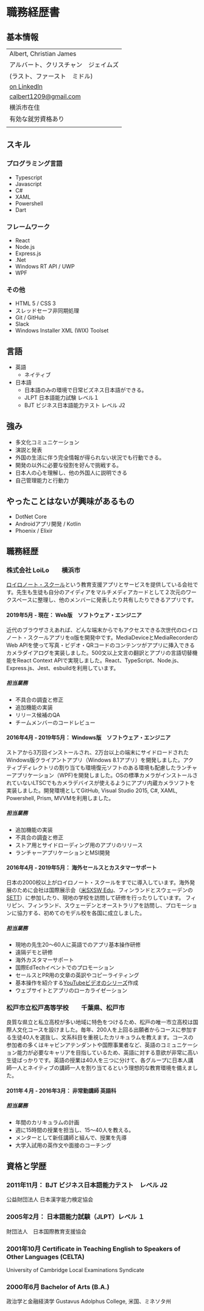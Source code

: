 # 職務経歴書

## 基本情報

||
|:-----|
| Albert, Christian James |
| アルバート、クリスチャン　ジェイムズ |
| (ラスト、ファースト　ミドル) |
|[on LinkedIn](https://www.linkedin.com/in/christianjamesalbert/)|
|[calbert1209@gmail.com](mailto:calbert1209@gmail.com)|
|横浜市在住|
|有効な就労資格あり|
||

## スキル

### プログラミング言語

- Typescript
- Javascript
- C#
- XAML
- Powershell
- Dart

### フレームワーク

- React
- Node.js
- Express.js
- .Net
- Windows RT API / UWP
- WPF

### その他

- HTML 5 / CSS 3
- スレッドセーフ非同期処理
- Git / GitHub
- Slack
- Windows Installer XML (WIX) Toolset

## 言語

- 英語
  - ネイティブ
- 日本語
  - 日本語のみの環境で日常ビズネス日本語ができる。
  - JLPT 日本語能力試験 レベル１
  - BJT ビジネス日本語能力テスト レベル J2

## 強み

- 多文化コミュニケーション
- 演説と発表
- 外国の生活に伴う完全情報が得られない状況でも行動できる。
- 開発の以外に必要な役割を好んで挑戦する。
- 日本人の心を理解し、他の外国人に説明できる
- 自己管理能力と行動力

## やったことはないが興味があるもの

- DotNet Core
- Androidアプリ開発 / Kotlin
- Phoenix / Elixir

## 職務経歴

### 株式会社 LoiLo　　横浜市

[ロイロノート・スクール](https://n.loilo.tv/ja)という教育支援アプリとサービスを提供している会社です。先生も生徒も自分のアイディアをマルチメディアカードとして２次元のワークスペースに整理し、他のメンバーに発表したり共有したりできるアプリです。

#### 2019年5月 - 現在： Web版　ソフトウェア・エンジニア

近代のブラウザさえあれば、どんな端末からでもアクセスできる次世代のロイロノート・スクールアプリをα版を開発中です。MediaDeviceとMediaRecorderのWeb APIを使って写真・ビデオ・QRコードのコンテンツがアプリに挿入できるカメラダイアログを実装しました。500文以上文言の翻訳とアプリの言語切替機能をReact Context APIで実現しました。React、TypeScript、Node.js、Express.js、Jest、esbuildを利用しています。

##### 担当業務

- 不具合の調査と修正
- 追加機能の実装
- リリース候補のQA
- チームメンバーのコードレビュー

#### 2016年4月 - 2019年5月： Windows版　ソフトウェア・エンジニア

ストアから3万回インストールされ、2万台以上の端末にサイドロードされたWindows版クライアントアプリ（Windows 8.1アプリ）を開発しました。アクティブディレクトリの割り当ても環境復元ソフトのある環境も配慮したランチャーアプリケーション（WPF)を開発しました。OSの標準カメラがインストールされていないLTSCでもカメラデバイスが使えるようにアプリ内蔵カメラソフトを実装しました。開発環境としてGitHub, Visual Studio 2015, C#, XAML, Powershell, Prism, MVVMを利用しました。

##### 担当業務

- 追加機能の実装
- 不具合の調査と修正
- ストア用とサイドローディング用のアプリのリリース
- ランチャーアプリケーションとMSI開発

#### 2016年4月 - 2019年5月： 海外セールスとカスタマーサポート

日本の2000校以上がロイロノート・スクールをすでに導入しています。海外発展のために会社は国際展示会（[米SXSW Edu](https://www.sxswedu.com/)、フィンランドとスウェーデンの[SETT](https://www.settdagarna.se/en/)）に参加したり、現地の学校を訪問して研修を行ったりしています。
フィリピン、フィンランド、スウェーデンとオーストラリアを訪問し、プロモーションに協力する、初めてのモデル校を各国に成立しました。

##### 担当業務

- 現地の先生20～60人に英語でのアプリ基本操作研修
- 遠隔デモと研修
- 海外カスタマーサポート
- 国際EdTechイベントでのプロモーション
- セールスとPR用の文章の英訳やコピーライティング
- 基本操作を紹介する[YouTubeビデオのシリーズ](https://www.youtube.com/playlist?list=PLf-CvxM4vEYvKyCuK0x1Jh_y8ePlzdvoo)作成
- ウェブサイトとアプリのローカライゼーション

### 松戸市立松戸高等学校　　千葉県、松戸市

良質な県立と私立高校が多い地域に特色をつけるため、松戸の唯一市立高校は国際人文化コースを設けました。毎年、200人を上回る出願者からコースに参加する生徒40人を選抜し、文系科目を重視したカリキュラムを教えます。コースの参加者の多くはキャビンアテンダントや国際事業者など、英語のコミュニケーション能力が必要なキャリアを目指しているため、英語に対する意欲が非常に高い生徒ばっかりです。英語の授業は40人を三つに分けて、各グループに日本人講師一人とネイティブの講師一人を割り当てるという理想的な教育環境を備えました。

#### 2011年４月 - 2016年3月： 非常勤講師 英語科

##### 担当業務

- 年間のカリキュラムの計画
- 週に15時間の授業を担当し、15～40人を教える。
- メンターとして新任講師と組んで、授業を先導
- 大学入試用の英作文や面接のコーチング


## 資格と学歴

### 2011年11月： BJT ビジネス日本語能力テスト　レベル J2

公益財団法人 日本漢字能力検定協会

### 2005年2月： 日本語能力試験（JLPT）レベル １

財団法人　日本国際教育支援協会

### 2001年10月 Certificate in Teaching English to Speakers of Other Languages (CELTA)

University of Cambridge Local Examinations Syndicate

### 2000年6月 Bachelor of Arts (B.A.)

政治学と金融経済学
Gustavus Adolphus College, 米国、ミネソタ州
